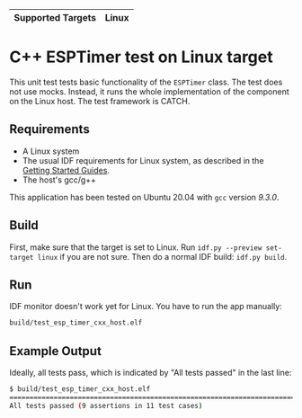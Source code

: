 | Supported Targets | Linux |
| ----------------- | ----- |

# C++ ESPTimer test on Linux target

This unit test tests basic functionality of the `ESPTimer` class. The test does not use mocks. Instead, it runs the whole implementation of the component on the Linux host. The test framework is CATCH.

## Requirements

* A Linux system
* The usual IDF requirements for Linux system, as described in the [Getting Started Guides](../../../../../../docs/en/get-started/index.rst).
* The host's gcc/g++

This application has been tested on Ubuntu 20.04 with `gcc` version *9.3.0*.

## Build

First, make sure that the target is set to Linux. Run `idf.py --preview set-target linux` if you are not sure. Then do a normal IDF build: `idf.py build`.

## Run

IDF monitor doesn't work yet for Linux. You have to run the app manually:

```bash
build/test_esp_timer_cxx_host.elf
```

## Example Output

Ideally, all tests pass, which is indicated by "All tests passed" in the last line:

```bash
$ build/test_esp_timer_cxx_host.elf
===============================================================================
All tests passed (9 assertions in 11 test cases)
```
